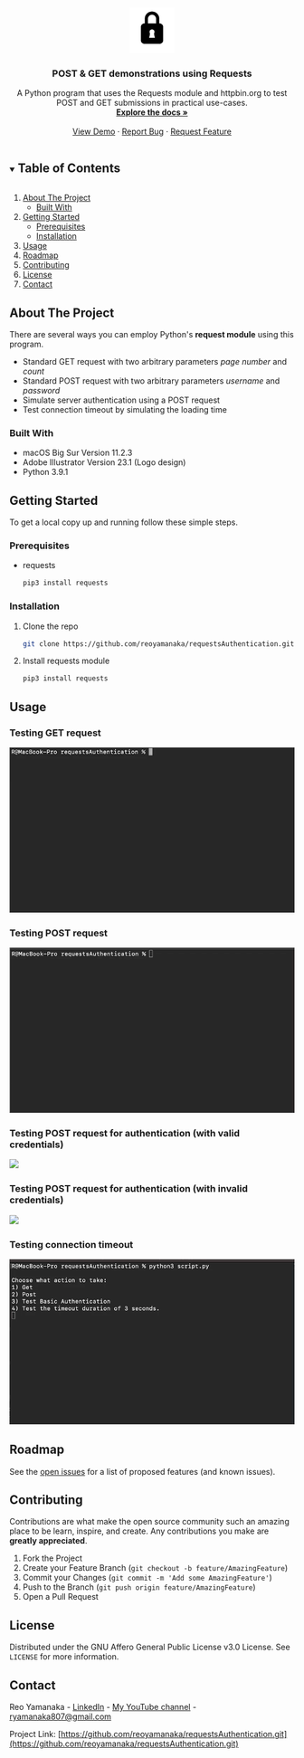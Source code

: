 <!--
*** Thanks for checking out this project. If you have a suggestion
*** that would make this better, please fork the repo and create a pull request
*** or simply open an issue with the tag "enhancement".
***
-->


<!-- PROJECT LOGO -->
<br />
<p align="center">
  <a href="https://github.com/reoyamanaka/requestsAuthentication.git">
    <img src="images/padlock.gif" alt="Logo" width="80" height="80">
  </a>

  <h3 align="center">POST & GET demonstrations using Requests</h3>

  <p align="center">
    A Python program that uses the Requests module and httpbin.org to test POST and GET submissions in practical use-cases.
    <br />
    <a href="https://github.com/reoyamanaka/requestsAuthentication"><strong>Explore the docs »</strong></a>
    <br />
    <br />
    <a href="#usage">View Demo</a>
    ·
    <a href="https://github.com/reoyamanaka/requestsAuthentication/issues">Report Bug</a>
    ·
    <a href="https://github.com/reoyamanaka/requestsAuthentication/issues">Request Feature</a>
  </p>
</p>


<!-- TABLE OF CONTENTS -->
<details open="open">
  <summary><h2 style="display: inline-block">Table of Contents</h2></summary>
  <ol>
    <li>
      <a href="#about-the-project">About The Project</a>
      <ul>
        <li><a href="#built-with">Built With</a></li>
      </ul>
    </li>
    <li>
      <a href="#getting-started">Getting Started</a>
      <ul>
        <li><a href="#prerequisites">Prerequisites</a></li>
        <li><a href="#installation">Installation</a></li>
      </ul>
    </li>
    <li><a href="#usage">Usage</a></li>
    <li><a href="#roadmap">Roadmap</a></li>
    <li><a href="#contributing">Contributing</a></li>
    <li><a href="#license">License</a></li>
    <li><a href="#contact">Contact</a></li>
  </ol>
</details>


<!-- ABOUT THE PROJECT -->
## About The Project

There are several ways you can employ Python's <b>request module</b> using this program.
<ul>
  <li>Standard GET request with two arbitrary parameters <i>page number</i> and <i>count</i></li>
  <li>Standard POST request with two arbitrary parameters <i>username</i> and <i>password</i></li>
  <li>Simulate server authentication using a POST request</li>
  <li>Test connection timeout by simulating the loading time</li>
</ul>

### Built With

* macOS Big Sur Version 11.2.3
* Adobe Illustrator Version 23.1 (Logo design)
* Python 3.9.1

<!-- GETTING STARTED -->
## Getting Started

To get a local copy up and running follow these simple steps.

### Prerequisites

* requests
  ```sh
  pip3 install requests
  ```

### Installation

1. Clone the repo
   ```sh
   git clone https://github.com/reoyamanaka/requestsAuthentication.git
   ```
2. Install requests module
   ```sh
   pip3 install requests
   ```

<!-- USAGE -->
## Usage

### Testing GET request

![](images/get.gif)

### Testing POST request

![](images/post.gif)

### Testing POST request for authentication (with valid credentials)

![](images/validAuth.gif)

### Testing POST request for authentication (with invalid credentials)

![](images/invalidAuth.gif)

### Testing connection timeout

![](images/timeout.gif)


<!-- ROADMAP -->
## Roadmap

See the [open issues](https://github.com/reoyamanaka/requestsAuthentication/issues) for a list of proposed features (and known issues).


<!-- CONTRIBUTING -->
## Contributing

Contributions are what make the open source community such an amazing place to be learn, inspire, and create. Any contributions you make are **greatly appreciated**.

1. Fork the Project
2. Create your Feature Branch (`git checkout -b feature/AmazingFeature`)
3. Commit your Changes (`git commit -m 'Add some AmazingFeature'`)
4. Push to the Branch (`git push origin feature/AmazingFeature`)
5. Open a Pull Request


<!-- LICENSE -->
## License

Distributed under the GNU Affero General Public License v3.0 License. See `LICENSE` for more information.


<!-- CONTACT -->
## Contact

Reo Yamanaka - [LinkedIn](https://www.linkedin.com/in/reo-yamanaka-7a2289119/) - [My YouTube channel](https://www.youtube.com/channel/UCBwqp_MEM2XcSnq7kRvOB3A) - ryamanaka807@gmail.com

Project Link: [https://github.com/reoyamanaka/requestsAuthentication.git](https://github.com/reoyamanaka/requestsAuthentication.git)
